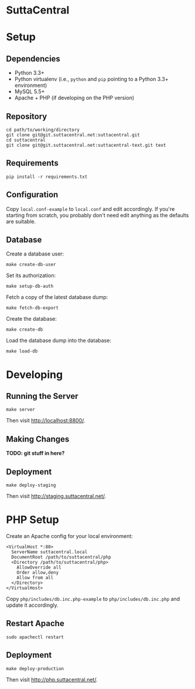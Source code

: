 # SuttaCentral

# Setup

## Dependencies

- Python 3.3+
- Python virtualenv (i.e., `python` and `pip` pointing to a Python 3.3+ environment)
- MySQL 5.5+
- Apache + PHP (if developing on the PHP version)

## Repository

    cd path/to/working/directory
    git clone git@git.suttacentral.net:suttacentral.git
    cd suttacentral
    git clone git@git.suttacentral.net:suttacentral-text.git text

## Requirements

    pip install -r requirements.txt

## Configuration

Copy `local.conf-example` to `local.conf` and edit accordingly. If you're
starting from scratch, you probably don't need edit anything as the
defaults are suitable.

## Database

Create a database user:

    make create-db-user

Set its authorization:

    make setup-db-auth

Fetch a copy of the latest database dump:

    make fetch-db-export

Create the database:

    make create-db

Load the database dump into the database:

    make load-db

# Developing

## Running the Server

    make server

Then visit <http://localhost:8800/>.

## Making Changes

**TODO: git stuff in here?**

## Deployment

    make deploy-staging

Then visit <http://staging.suttacentral.net/>.

# PHP Setup

Create an Apache config for your local environment:

    <VirtualHost *:80>
      ServerName suttacentral.local
      DocumentRoot /path/to/suttacentral/php
      <Directory /path/to/suttacentral/php>
        AllowOverride all
        Order allow,deny
        Allow from all
      </Directory>
    </VirtualHost>

Copy `php/includes/db.inc.php-example` to `php/includes/db.inc.php` and update it accordingly.

## Restart Apache

    sudo apachectl restart

## Deployment

    make deploy-production

Then visit <http://php.suttacentral.net/>.
